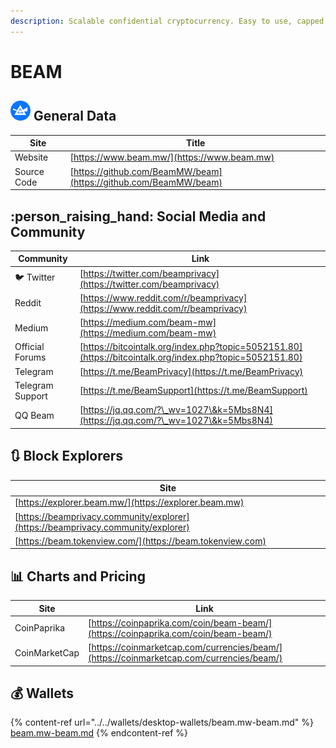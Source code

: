 ```yaml
---
description: Scalable confidential cryptocurrency. Easy to use, capped supply, no ICO.
---
```


# BEAM

## ![](../../.gitbook/assets/beam.png) General Data

| Site        | Title                                                            |
| ----------- | ---------------------------------------------------------------- |
| Website     | [https://www.beam.mw/](https://www.beam.mw)                      |
| Source Code | [https://github.com/BeamMW/beam](https://github.com/BeamMW/beam) |

## :person_raising_hand: Social Media and Community

| Community        | Link                                                                                                     |
| ---------------- | -------------------------------------------------------------------------------------------------------- |
| :bird: Twitter   | [https://twitter.com/beamprivacy](https://twitter.com/beamprivacy)                                       |
| Reddit           | [https://www.reddit.com/r/beamprivacy](https://www.reddit.com/r/beamprivacy)                             |
| Medium           | [https://medium.com/beam-mw](https://medium.com/beam-mw)                                                 |
| Official Forums  | [https://bitcointalk.org/index.php?topic=5052151.80](https://bitcointalk.org/index.php?topic=5052151.80) |
| Telegram         | [https://t.me/BeamPrivacy](https://t.me/BeamPrivacy)                                                     |
| Telegram Support | [https://t.me/BeamSupport](https://t.me/BeamSupport)                                                     |
| QQ Beam          | [https://jq.qq.com/?\_wv=1027\&k=5Mbs8N4](https://jq.qq.com/?\_wv=1027\&k=5Mbs8N4)                       |

## :arrows_clockwise: Block Explorers

| Site                                                                             |
| -------------------------------------------------------------------------------- |
| [https://explorer.beam.mw/](https://explorer.beam.mw)                            |
| [https://beamprivacy.community/explorer](https://beamprivacy.community/explorer) |
| [https://beam.tokenview.com/](https://beam.tokenview.com)                        |

## :bar_chart: Charts and Pricing

| Site          | Link                                                                                     |
| ------------- | ---------------------------------------------------------------------------------------- |
| CoinPaprika   | [https://coinpaprika.com/coin/beam-beam/](https://coinpaprika.com/coin/beam-beam/)       |
| CoinMarketCap | [https://coinmarketcap.com/currencies/beam/](https://coinmarketcap.com/currencies/beam/) |

## :moneybag: Wallets

{% content-ref url="../../wallets/desktop-wallets/beam.mw-beam.md" %}
[beam.mw-beam.md](../../wallets/desktop-wallets/beam.mw-beam.md)
{% endcontent-ref %}
